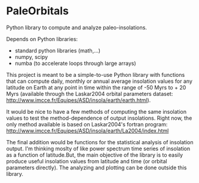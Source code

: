 # PaleOrbitals
Python library to compute and analyze paleo-insolations.

Depends on Python libraries:
  - standard python libraries (math,...)
  - numpy, scipy
  - numba (to accelerate loops through large arrays)

This project is meant to be a simple-to-use Python library with functions
that can compute daily, monthly or annual average insolation values for any
latitude on Earth at any point in time within the range of -50 Myrs to + 20 Myrs
(available through the Laskar2004 orbital parameters dataset: http://www.imcce.fr/Equipes/ASD/insola/earth/earth.html).

It would be nice to have a few methods of computing the same insolation values
to test the method-dependence of output insolations. Right now, the only method
available is based on Laskar2004's fortran program: http://www.imcce.fr/Equipes/ASD/insola/earth/La2004/index.html

The final addition would be functions for the statistical analysis of insolation
output. I'm thinking moslty of like power spectrum time series of insolation as a
function of latitude.But, the main objective of the library is to easily produce
useful insolation values from latitude and time (or orbital parameters directly). The
analyzing and plotting can be done outside this library.


